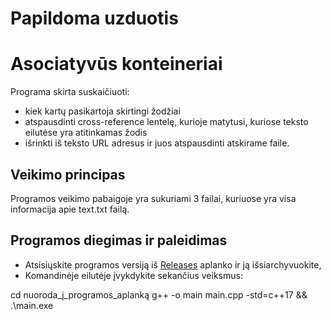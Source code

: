 # Papildoma uzduotis
# Asociatyvūs konteineriai

Programa skirta suskaičiuoti:
- kiek kartų pasikartoja skirtingi žodžiai
- atspausdinti cross-reference lentelę, kurioje matytusi, kuriose teksto eilutėse yra atitinkamas žodis
- išrinkti iš teksto URL adresus ir juos atspausdinti atskirame faile.

## Veikimo principas

Programos veikimo pabaigoje yra sukuriami 3 failai, kuriuose yra visa informacija apie text.txt failą.

## Programos diegimas ir paleidimas

- Atsisiųskite programos versiją iš [Releases](https://github.com/PovilasRandis/Paskutine/releases/tag/v1.0) aplanko ir ją išsiarchyvuokite,
- Komandinėje eilutėje įvykdykite sekančius veiksmus:

cd nuoroda_į_programos_aplanką
g++ -o main  main.cpp -std=c++17 && .\main.exe
